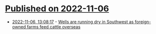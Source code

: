 # [Published on 2022-11-06](index.md)

* [2022-11-06, 13:08:17](https://news.ycombinator.com/item?id=33492181) - [Wells are running dry in Southwest as foreign-owned farms feed cattle overseas](https://lite.cnn.com/en/article/h_a1fc0bf7958049a62752160ff8ac5878)
